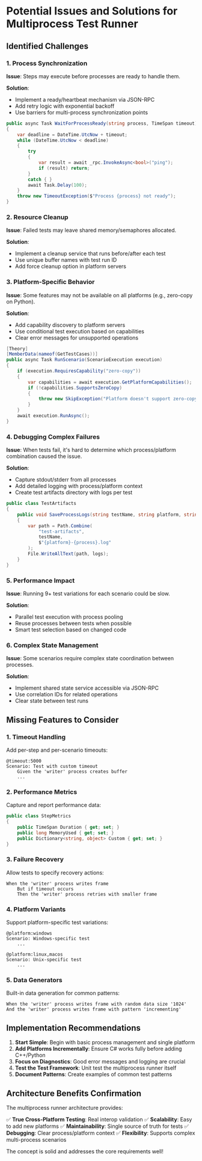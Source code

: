 # Potential Issues and Solutions for Multiprocess Test Runner

## Identified Challenges

### 1. Process Synchronization

**Issue**: Steps may execute before processes are ready to handle them.

**Solution**: 
- Implement a ready/heartbeat mechanism via JSON-RPC
- Add retry logic with exponential backoff
- Use barriers for multi-process synchronization points

```csharp
public async Task WaitForProcessReady(string process, TimeSpan timeout)
{
    var deadline = DateTime.UtcNow + timeout;
    while (DateTime.UtcNow < deadline)
    {
        try
        {
            var result = await _rpc.InvokeAsync<bool>("ping");
            if (result) return;
        }
        catch { }
        await Task.Delay(100);
    }
    throw new TimeoutException($"Process {process} not ready");
}
```

### 2. Resource Cleanup

**Issue**: Failed tests may leave shared memory/semaphores allocated.

**Solution**:
- Implement a cleanup service that runs before/after each test
- Use unique buffer names with test run ID
- Add force cleanup option in platform servers

### 3. Platform-Specific Behavior

**Issue**: Some features may not be available on all platforms (e.g., zero-copy on Python).

**Solution**:
- Add capability discovery to platform servers
- Use conditional test execution based on capabilities
- Clear error messages for unsupported operations

```csharp
[Theory]
[MemberData(nameof(GetTestCases))]
public async Task RunScenario(ScenarioExecution execution)
{
    if (execution.RequiresCapability("zero-copy"))
    {
        var capabilities = await execution.GetPlatformCapabilities();
        if (!capabilities.SupportsZeroCopy)
        {
            throw new SkipException("Platform doesn't support zero-copy");
        }
    }
    await execution.RunAsync();
}
```

### 4. Debugging Complex Failures

**Issue**: When tests fail, it's hard to determine which process/platform combination caused the issue.

**Solution**:
- Capture stdout/stderr from all processes
- Add detailed logging with process/platform context
- Create test artifacts directory with logs per test

```csharp
public class TestArtifacts
{
    public void SaveProcessLogs(string testName, string platform, string process, string logs)
    {
        var path = Path.Combine(
            "test-artifacts",
            testName,
            $"{platform}-{process}.log"
        );
        File.WriteAllText(path, logs);
    }
}
```

### 5. Performance Impact

**Issue**: Running 9+ test variations for each scenario could be slow.

**Solution**:
- Parallel test execution with process pooling
- Reuse processes between tests when possible
- Smart test selection based on changed code

### 6. Complex State Management

**Issue**: Some scenarios require complex state coordination between processes.

**Solution**:
- Implement shared state service accessible via JSON-RPC
- Use correlation IDs for related operations
- Clear state between test runs

## Missing Features to Consider

### 1. Timeout Handling

Add per-step and per-scenario timeouts:

```gherkin
@timeout:5000
Scenario: Test with custom timeout
    Given the 'writer' process creates buffer
    ...
```

### 2. Performance Metrics

Capture and report performance data:

```csharp
public class StepMetrics
{
    public TimeSpan Duration { get; set; }
    public long MemoryUsed { get; set; }
    public Dictionary<string, object> Custom { get; set; }
}
```

### 3. Failure Recovery

Allow tests to specify recovery actions:

```gherkin
When the 'writer' process writes frame
    But if timeout occurs
    Then the 'writer' process retries with smaller frame
```

### 4. Platform Variants

Support platform-specific test variations:

```gherkin
@platform:windows
Scenario: Windows-specific test
    ...

@platform:linux,macos  
Scenario: Unix-specific test
    ...
```

### 5. Data Generators

Built-in data generation for common patterns:

```gherkin
When the 'writer' process writes frame with random data size '1024'
And the 'writer' process writes frame with pattern 'incrementing'
```

## Implementation Recommendations

1. **Start Simple**: Begin with basic process management and single platform
2. **Add Platforms Incrementally**: Ensure C# works fully before adding C++/Python
3. **Focus on Diagnostics**: Good error messages and logging are crucial
4. **Test the Test Framework**: Unit test the multiprocess runner itself
5. **Document Patterns**: Create examples of common test patterns

## Architecture Benefits Confirmation

The multiprocess runner architecture provides:

✅ **True Cross-Platform Testing**: Real interop validation
✅ **Scalability**: Easy to add new platforms
✅ **Maintainability**: Single source of truth for tests
✅ **Debugging**: Clear process/platform context
✅ **Flexibility**: Supports complex multi-process scenarios

The concept is solid and addresses the core requirements well!